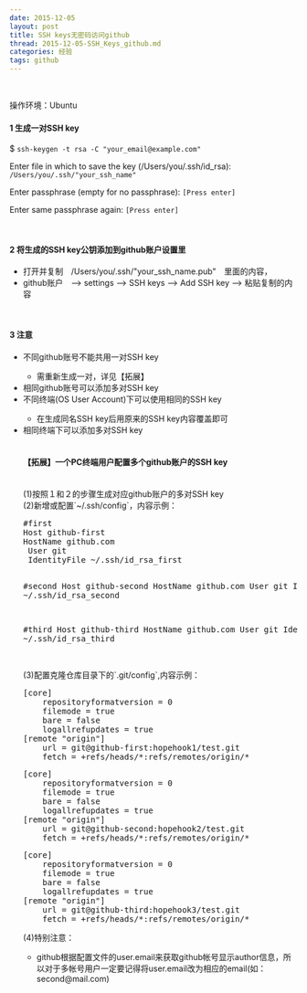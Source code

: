 ```yaml
---
date: 2015-12-05
layout: post
title: SSH keys无密码访问github
thread: 2015-12-05-SSH_Keys_github.md
categories: 经验
tags: github
---
```

</br>

操作环境：Ubuntu

#### 1 生成一对SSH key

$ `ssh-keygen -t rsa -C "your_email@example.com"`

Enter file in which to save the key (/Users/you/.ssh/id_rsa): `/Users/you/.ssh/"your_ssh_name"`

Enter passphrase (empty for no passphrase): `[Press enter]`

Enter same passphrase again: `[Press enter]`


</br>

#### 2 将生成的SSH key公钥添加到github账户设置里
- 打开并复制　/Users/you/.ssh/"your_ssh_name.pub"　里面的内容，
- github账户　——> settings ——> SSH keys  ——>  Add SSH key  ——>  粘贴复制的内容

</br>

#### 3 注意
<ul>
    <li>不同github账号不能共用一对SSH key</li>
    <ul><li>需重新生成一对，详见【拓展】</li></ul>
    <li>相同github账号可以添加多对SSH key</li>
    <li>不同终端(OS User Account)下可以使用相同的SSH key </li>
    <ul><li>在生成同名SSH key后用原来的SSH key内容覆盖即可</li></ul>
    <li>相同终端下可以添加多对SSH key</li>
</br>

#### 【拓展】一个PC终端用户配置多个github账户的SSH key
</br>
(1)按照１和２的步骤生成对应github账户的多对SSH key
</br>
(2)新增或配置`~/.ssh/config`，内容示例：
<pre>
#first
Host github-first
HostName github.com
 User git
 IdentityFile ~/.ssh/id_rsa_first

#second
Host github-second
 HostName github.com
 User git
 IdentityFile ~/.ssh/id_rsa_second


#third
Host github-third
 HostName github.com
 User git
 IdentityFile ~/.ssh/id_rsa_third
</pre>

</br>
(3)配置克隆仓库目录下的`.git/config`,内容示例：
<pre>
[core]
	repositoryformatversion = 0
	filemode = true
	bare = false
	logallrefupdates = true
[remote "origin"]
	url = git@github-first:hopehook1/test.git
	fetch = +refs/heads/*:refs/remotes/origin/*
</pre>

<pre>
[core]
	repositoryformatversion = 0
	filemode = true
	bare = false
	logallrefupdates = true
[remote "origin"]
	url = git@github-second:hopehook2/test.git
	fetch = +refs/heads/*:refs/remotes/origin/*
</pre>

<pre>
[core]
	repositoryformatversion = 0
	filemode = true
	bare = false
	logallrefupdates = true
[remote "origin"]
	url = git@github-third:hopehook3/test.git
	fetch = +refs/heads/*:refs/remotes/origin/*
</pre>

(4)特别注意：
<ul>
<li>
github根据配置文件的user.email来获取github帐号显示author信息，所以对于多帐号用户一定要记得将user.email改为相应的email(如：second@mail.com)
</li>
</ul>

